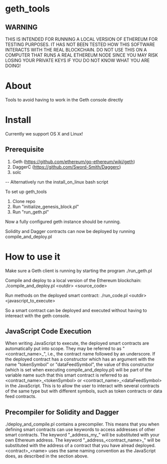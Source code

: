 # geth_tools

## WARNING
THIS IS INTENDED FOR RUNNING A LOCAL VERSION OF ETHEREUM FOR TESTING PURPOSES.
IT HAS NOT BEEN TESTED HOW THIS SOFTWARE INTERACTS WITH THE REAL BLOCKCHAIN.
DO NOT USE THIS ON A COMPUTER THAT RUNS A REAL ETHEREUM NODE SINCE YOU MAY RISK
LOSING YOUR PRIVATE KEYS IF YOU DO NOT KNOW WHAT YOU ARE DOING!

# About
Tools to avoid having to work in the Geth console directly

# Install
Currently we support OS X and Linux!

## Prerequisite
1. Geth (https://github.com/ethereum/go-ethereum/wiki/geth)
2. DaggerC (https://github.com/Sword-Smith/Daggerc)
3. solc

-- Alternatively run the install_on_linux bash script

To set up geth_tools

1. Clone repo
2. Run "initialize_genesis_block.pl"
3. Run "run_geth.pl"

Now a fully configured geth instance should be running.

Solidity and Dagger contracts can now be deployed by running compile_and_deploy.pl

# How to use it

Make sure a Geth client is running by starting the program ./run_geth.pl

Compile and deploy to a local version of the Ethereum blockchain:
./compile_and_deploy.pl \<outdir\> \<source_code\>

Run methods on the deployed smart contract:
./run_code.pl \<outdir\> \<javascript_to_execute\>

So a smart contract can be deployed and executed without having to intereact
with the geth console.

## JavaScript Code Execution
When writing JavaScript to execute, the deployed smart contracts are
automatically put into scope. They may be referred to as "<contract_name>\_",
i.e., the contract name followed by an underscore. If the deployed contract has
a constructor which has an argument with the name "tokenSymbol" or
"dataFeedSymbol", the value of this constructor (which is set when executing
compile_and_deploy.pl) will be part of the variable name such that this smart
contract is referred to as \<contract_name>\_\<tokenSymbol\> or
\<contract_name\>\_\<dataFeedSymbol\> in the JavaScript. This is to allow the
user to interact with several contracts of the same type but with different
symbols, such as token contracts or data feed contracts.

## Precompiler for Solidity and Dagger
./deploy_and_compile.pl contains a precompiler. This means that you when
defining smart contracts can use keywords to access addresses of other smart
contracts. The keyword "\_address\_my\_" will be substituted with your own
Ethereum address. The keyword "\_address\_\<contract\_name\>_" will be
substituted with the address of a contract that you have alread deployed.
\<contract\>\_\<name\> uses the same naming convention as the JavaScript does,
as described in the section above.
